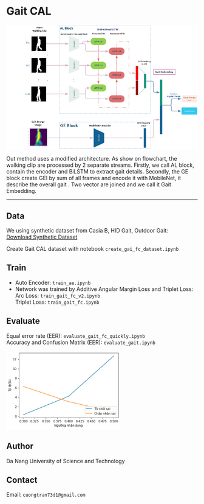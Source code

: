 # Gait CAL

<img  src="src/gaitcal.png" alt="Trulli" style="width:600px;">

Out method uses a modified architecture. As show on flowchart, the walking clip are processed by 2 separate streams. Firstly, we call AL block, contain the encoder and BiLSTM to extract gait details. Secondly, the GE block create GEI by sum of all frames and encode it with MobileNet, it describe the overall gait . Two vector are joined and we call it Gait Embedding.    
***
## Data
We using synthetic dataset from Casia B, HID Gait, Outdoor Gait:  
[Download Synthetic Dataset](https://drive.google.com/file/d/1OKx_W7rJbGP-t6TAGFJr2fK8LLzn3dZA/view?usp=share_link)  

Create Gait CAL dataset with notebook ```create_gai_fc_dataset.ipynb```

## Train
- Auto Encoder: ```train_ae.ipynb```  
- Network was trained by Additive Angular Margin Loss and Triplet Loss:   
Arc Loss: ```train_gait_fc_v2.ipynb```   
Triplet Loss: ```train_gait_fc.ipynb```
## Evaluate
Equal error rate (EER): ```evaluate_gait_fc_quickly.ipynb```  
Accuracy and Confusion Matrix (EER): ```evaluate_gait.ipynb```  

<img  src="src/eer.png" alt="Trulli" style="width:300px;">


## Author

Da Nang University of Science and Technology

## Contact
Email: ```cuongtran73d1@gmail.com```

